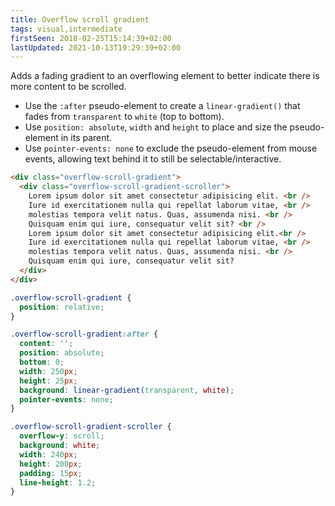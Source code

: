 ```yaml
---
title: Overflow scroll gradient
tags: visual,intermediate
firstSeen: 2018-02-25T15:14:39+02:00
lastUpdated: 2021-10-13T19:29:39+02:00
---
```


Adds a fading gradient to an overflowing element to better indicate there is more content to be scrolled.

- Use the `:after` pseudo-element to create a `linear-gradient()` that fades from `transparent` to `white` (top to bottom).
- Use `position: absolute`, `width` and `height` to place and size the pseudo-element in its parent.
- Use `pointer-events: none` to exclude the pseudo-element from mouse events, allowing text behind it to still be selectable/interactive.

```html
<div class="overflow-scroll-gradient">
  <div class="overflow-scroll-gradient-scroller">
    Lorem ipsum dolor sit amet consectetur adipisicing elit. <br />
    Iure id exercitationem nulla qui repellat laborum vitae, <br />
    molestias tempora velit natus. Quas, assumenda nisi. <br />
    Quisquam enim qui iure, consequatur velit sit? <br />
    Lorem ipsum dolor sit amet consectetur adipisicing elit.<br />
    Iure id exercitationem nulla qui repellat laborum vitae, <br />
    molestias tempora velit natus. Quas, assumenda nisi. <br />
    Quisquam enim qui iure, consequatur velit sit?
  </div>
</div>
```

```css
.overflow-scroll-gradient {
  position: relative;
}

.overflow-scroll-gradient:after {
  content: '';
  position: absolute;
  bottom: 0;
  width: 250px;
  height: 25px;
  background: linear-gradient(transparent, white);
  pointer-events: none;
}

.overflow-scroll-gradient-scroller {
  overflow-y: scroll;
  background: white;
  width: 240px;
  height: 200px;
  padding: 15px;
  line-height: 1.2;
}
```
